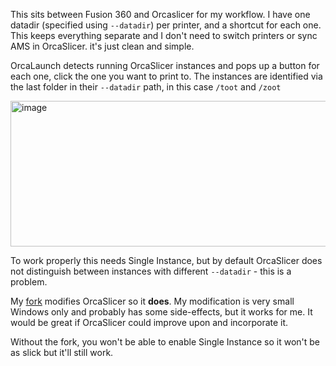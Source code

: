 This sits between Fusion 360 and Orcaslicer for my workflow. I have one datadir (specified using `--datadir`) per printer, and a shortcut for each one. This keeps everything separate and I don't need to switch printers or sync AMS in OrcaSlicer. it's just clean and simple.

OrcaLaunch detects running OrcaSlicer instances and pops up a button for each one, click the one you want to print to. The instances are identified via the last folder in their `--datadir` path, in this case `/toot` and `/zoot`

<img width="1087" height="233" alt="image" src="https://github.com/user-attachments/assets/c795fae2-fecb-4aad-84fb-e90930fb293c" />

To work properly this needs Single Instance, but by default OrcaSlicer does not distinguish between instances with different `--datadir` - this is a problem. 

My [fork](https://github.com/stuart11n/OrcaSlicer) modifies OrcaSlicer so it **does**. My modification is very small Windows only and probably has some side-effects, but it works for me. It would be great if OrcaSlicer could improve upon and incorporate it. 

Without the fork, you won't be able to enable Single Instance so it won't be as slick but it'll still work.
